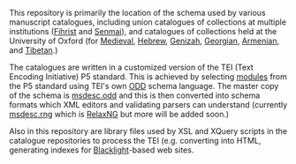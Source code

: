 This repository is primarily the location of the schema used by various manuscript catalogues, including union catalogues of collections at multiple institutions ([Fihrist](https://github.com/fihristorg/fihrist-mss) and [Senmai](https://github.com/bodleian/senmai-mss)), and catalogues of collections held at the University of Oxford (for [Medieval](https://github.com/bodleian/medieval-mss), [Hebrew](https://github.com/bodleian/hebrew-mss), [Genizah](https://github.com/bodleian/genizah-mss), [Georgian](https://github.com/bodleian/georgian-mss), [Armenian](https://github.com/bodleian/armenian-mss), and [Tibetan](https://github.com/bodleian/karchak-mss).)

The catalogues are written in a customized version of the TEI (Text Encoding Initiative) P5 standard. This is achieved by selecting [modules](http://www.tei-c.org/release/doc/tei-p5-doc/en/html/ST.html#STMA) from the P5 standard using TEI's own [ODD](http://www.tei-c.org/guidelines/customization/getting-started-with-p5-odds/) schema language. The master copy of the schema is [msdesc.odd](/msdesc.odd) and this is then converted into schema formats which XML editors and validating parsers can understand (currently [msdesc.rng](/msdesc.rng) which is [RelaxNG](http://relaxng.org/) but more will be added soon.)

Also in this repository are library files used by XSL and XQuery scripts in the catalogue repositories to process the TEI (e.g. converting into HTML, generating indexes for [Blacklight](http://projectblacklight.org/)-based web sites.
